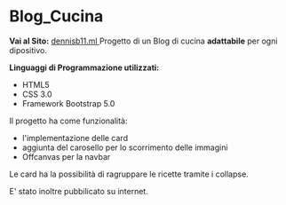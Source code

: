 # Blog_Cucina
**Vai al Sito:**
<a href="http://dennisb11.ml"> dennisb11.ml </a>
Progetto di un Blog di cucina **adattabile** per ogni dipositivo.


**Linguaggi di Programmazione utilizzati:**
 - HTML5
 - CSS 3.0
 - Framework Bootstrap 5.0

Il progetto ha come funzionalità: 
 - l'implementazione delle card
 - aggiunta del carosello per lo scorrimento delle immagini
 - Offcanvas per la navbar

Le card ha la possibilità di ragruppare le ricette tramite i collapse.

E' stato inoltre pubbilicato su internet.



